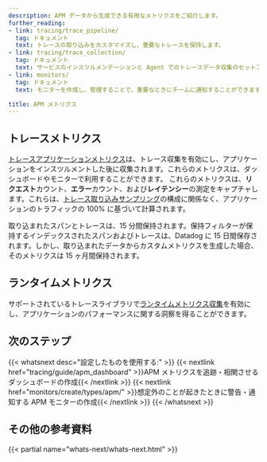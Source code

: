 ```yaml
---
description: APM データから生成できる有用なメトリクスをご紹介します。
further_reading:
- link: tracing/trace_pipeline/
  tag: ドキュメント
  text: トレースの取り込みをカスタマイズし、重要なトレースを保持します。
- link: tracing/trace_collection/
  tag: ドキュメント
  text: サービスのインスツルメンテーションと Agent でのトレースデータ収集のセットアップ
- link: monitors/
  tag: ドキュメント
  text: モニターを作成し、管理することで、重要なときにチームに通知することができます。

title: APM メトリクス
---
```


## トレースメトリクス

[トレースアプリケーションメトリクス][1]は、トレース収集を有効にし、アプリケーションをインスツルメントした後に収集されます。これらのメトリクスは、ダッシュボードやモニターで利用することができます。
これらのメトリクスは、**リクエスト**カウント、**エラー**カウント、および**レイテンシー**の測定をキャプチャします。これらは、[トレース取り込みサンプリング][2]の構成に関係なく、アプリケーションのトラフィックの 100% に基づいて計算されます。


取り込まれたスパンとトレースは、15 分間保持されます。保持フィルターが保持するインデックスされたスパンおよびトレースは、Datadog に 15 日間保存されます。しかし、取り込まれたデータからカスタムメトリクスを生成した場合、そのメトリクスは 15 ヶ月間保持されます。

## ランタイムメトリクス

サポートされているトレースライブラリで[ランタイムメトリクス収集][3]を有効にし、アプリケーションのパフォーマンスに関する洞察を得ることができます。


## 次のステップ

{{< whatsnext desc="設定したものを使用する:" >}}
    {{< nextlink href="tracing/guide/apm_dashboard" >}}APM メトリクスを追跡・相関させるダッシュボードの作成{{< /nextlink >}}
    {{< nextlink href="monitors/create/types/apm/" >}}想定外のことが起きたときに警告・通知する APM モニターの作成{{< /nextlink >}}
{{< /whatsnext >}}


## その他の参考資料

{{< partial name="whats-next/whats-next.html" >}}

[1]: /ja/tracing/metrics/metrics_namespace/
[2]: /ja/tracing/trace_pipeline/ingestion_mechanisms
[3]: /ja/tracing/metrics/runtime_metrics/
